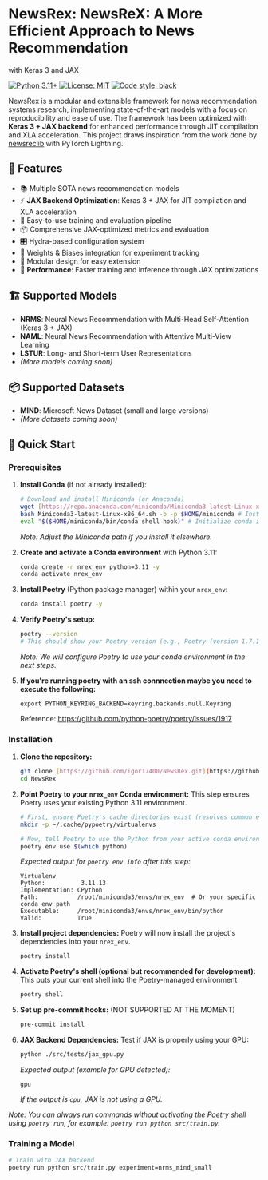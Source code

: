 # NewsRex: NewsReX: A More Efficient Approach to News Recommendation
with Keras 3 and JAX

[![Python 3.11+](https://img.shields.io/badge/python-3.11+-blue.svg)](https://www.python.org/downloads/release/python-3110/)
[![License: MIT](https://img.shields.io/badge/License-MIT-yellow.svg)](https://opensource.org/licenses/MIT)
[![Code style: black](https://img.shields.io/badge/code%20style-black-000000.svg)](https://github.com/psf/black)

NewsRex is a modular and extensible framework for news recommendation systems research, implementing state-of-the-art models with a focus on reproducibility and ease of use. The framework has been optimized with **Keras 3 + JAX backend** for enhanced performance through JIT compilation and XLA acceleration. This project draws inspiration from the work done by [newsreclib](https://github.com/andreeaiana/newsreclib) with PyTorch Lightning.

## 🌟 Features

- 📚 Multiple SOTA news recommendation models
- ⚡ **JAX Backend Optimization**: Keras 3 + JAX for JIT compilation and XLA acceleration
- 🔄 Easy-to-use training and evaluation pipeline
- 📦 Comprehensive JAX-optimized metrics and evaluation
- 🎛️ Hydra-based configuration system
- 🚀 Weights & Biases integration for experiment tracking
- 🔌 Modular design for easy extension
- 🚀 **Performance**: Faster training and inference through JAX optimizations

## 🏗️ Supported Models

- **NRMS**: Neural News Recommendation with Multi-Head Self-Attention (Keras 3 + JAX)
- **NAML**: Neural News Recommendation with Attentive Multi-View Learning
- **LSTUR**: Long- and Short-term User Representations
- *(More models coming soon)*

## 📦 Supported Datasets

- **MIND**: Microsoft News Dataset (small and large versions)
- *(More datasets coming soon)*

## 🚀 Quick Start

### Prerequisites

1.  **Install Conda** (if not already installed):

    ```bash
    # Download and install Miniconda (or Anaconda)
    wget [https://repo.anaconda.com/miniconda/Miniconda3-latest-Linux-x86_64.sh](https://repo.anaconda.com/miniconda/Miniconda3-latest-Linux-x86_64.sh)
    bash Miniconda3-latest-Linux-x86_64.sh -b -p $HOME/miniconda # Install silently to your home directory
    eval "$($HOME/miniconda/bin/conda shell hook)" # Initialize conda in your shell
    ```
    *Note: Adjust the Miniconda path if you install it elsewhere.*

2.  **Create and activate a Conda environment** with Python 3.11:

    ```bash
    conda create -n nrex_env python=3.11 -y
    conda activate nrex_env
    ```

3.  **Install Poetry** (Python package manager) within your `nrex_env`:

    ```bash
    conda install poetry -y
    ```

4.  **Verify Poetry's setup:**

    ```bash
    poetry --version
    # This should show your Poetry version (e.g., Poetry (version 1.7.1))
    ```
    *Note: We will configure Poetry to use your conda environment in the next steps.*


5. **If you're running poetry with an ssh connnection maybe you need to execute the following:**

    ```
    export PYTHON_KEYRING_BACKEND=keyring.backends.null.Keyring
    ```

    Reference: https://github.com/python-poetry/poetry/issues/1917

### Installation

1.  **Clone the repository:**

    ```bash
    git clone [https://github.com/igor17400/NewsRex.git](https://github.com/igor17400/NewsRex.git)
    cd NewsRex
    ```

2.  **Point Poetry to your `nrex_env` Conda environment:**
    This step ensures Poetry uses your existing Python 3.11 environment.

    ```bash
    # First, ensure Poetry's cache directories exist (resolves common errors)
    mkdir -p ~/.cache/pypoetry/virtualenvs

    # Now, tell Poetry to use the Python from your active conda environment
    poetry env use $(which python)
    ```
    *Expected output for `poetry env info` after this step:*
    ```
    Virtualenv
    Python:          3.11.13
    Implementation: CPython
    Path:           /root/miniconda3/envs/nrex_env  # Or your specific conda env path
    Executable:     /root/miniconda3/envs/nrex_env/bin/python
    Valid:          True
    ```

3.  **Install project dependencies:**
    Poetry will now install the project's dependencies into your `nrex_env`.

    ```bash
    poetry install 
    ```

4.  **Activate Poetry's shell (optional but recommended for development):**
    This puts your current shell into the Poetry-managed environment.

    ```bash
    poetry shell
    ```

5.  **Set up pre-commit hooks:** (NOT SUPPORTED AT THE MOMENT)

    ```bash
    pre-commit install
    ```

6.  **JAX Backend Dependencies:**
    Test if JAX is properly using your GPU:

    ```bash
    python ./src/tests/jax_gpu.py
    ```

    *Expected output (example for GPU detected):*
    ```
    gpu
    ```
    *If the output is `cpu`, JAX is not using a GPU.*

*Note: You can always run commands without activating the Poetry shell using `poetry run`, for example: `poetry run python src/train.py`.*

### Training a Model

```bash
# Train with JAX backend
poetry run python src/train.py experiment=nrms_mind_small
```
